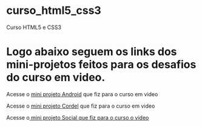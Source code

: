 # curso_html5_css3
 Curso HTML5 e CSS3
<h1>Logo abaixo seguem os links dos mini-projetos feitos para os desafios do curso em video.</h1>
 <p>Acesse o <a href="https://josimario-ss.github.io/curso_html5_css3/desafios/siteandroid/Site.html">mini projeto Android</a> que fiz para o curso em video</p>


<p>Acesse o <a href="https://josimario-ss.github.io/curso_html5_css3/desafios/projeto-cordel/desafio.html">mini projeto Cordel</a> que fiz para o curso em video</p>

<p>Acesse o<a href="https://josimario-SS.github.io/curso_html5_css3/desafios/projeto-social.index.html"> mini projeto Social que fiz para o curso o video</a></p>